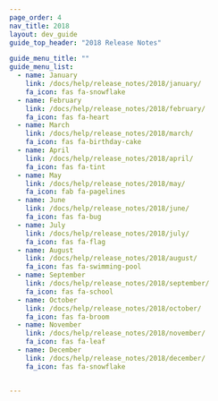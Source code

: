 ```yaml
---
page_order: 4
nav_title: 2018
layout: dev_guide
guide_top_header: "2018 Release Notes"

guide_menu_title: ""
guide_menu_list:
  - name: January
    link: /docs/help/release_notes/2018/january/
    fa_icon: fas fa-snowflake
  - name: February
    link: /docs/help/release_notes/2018/february/
    fa_icon: fas fa-heart
  - name: March
    link: /docs/help/release_notes/2018/march/
    fa_icon: fas fa-birthday-cake
  - name: April
    link: /docs/help/release_notes/2018/april/
    fa_icon: fas fa-tint
  - name: May
    link: /docs/help/release_notes/2018/may/
    fa_icon: fab fa-pagelines
  - name: June
    link: /docs/help/release_notes/2018/june/
    fa_icon: fas fa-bug
  - name: July
    link: /docs/help/release_notes/2018/july/
    fa_icon: fas fa-flag
  - name: August
    link: /docs/help/release_notes/2018/august/
    fa_icon: fas fa-swimming-pool
  - name: September
    link: /docs/help/release_notes/2018/september/
    fa_icon: fas fa-school
  - name: October
    link: /docs/help/release_notes/2018/october/
    fa_icon: fas fa-broom
  - name: November
    link: /docs/help/release_notes/2018/november/
    fa_icon: fas fa-leaf
  - name: December
    link: /docs/help/release_notes/2018/december/
    fa_icon: fas fa-snowflake


---
```

